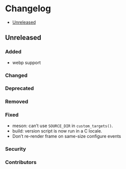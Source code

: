 # Changelog

* [Unreleased](#unreleased)


## Unreleased
### Added

* webp support


### Changed
### Deprecated
### Removed
### Fixed

* meson: can’t use `SOURCE_DIR` in `custom_targets()`.
* build: version script is now run in a C locale.
* Don’t re-render frame on same-size configure events


### Security
### Contributors
